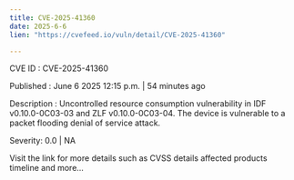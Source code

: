 ```yaml
---
title: CVE-2025-41360
date: 2025-6-6
lien: "https://cvefeed.io/vuln/detail/CVE-2025-41360"

---
```


CVE ID : CVE-2025-41360

Published :  June 6
2025
12:15 p.m. | 54 minutes ago

Description : Uncontrolled resource consumption vulnerability in IDF v0.10.0-0C03-03 and ZLF v0.10.0-0C03-04. The device is vulnerable to a packet flooding denial of service attack.

Severity: 0.0 | NA

Visit the link for more details
such as CVSS details
affected products
timeline
and more...

